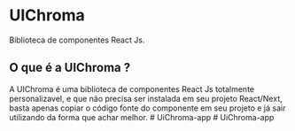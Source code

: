 # UIChroma

Biblioteca de componentes React Js.

## O que é a UIChroma ?

A UIChroma é uma biblioteca de componentes React Js totalmente personalizavel, e que não precisa 
ser instalada em seu projeto React/Next, basta apenas  copiar o código fonte do componente em 
seu projeto e já sair utilizando da forma que achar melhor.
#   U i C h r o m a - a p p  
 #   U i C h r o m a - a p p  
 